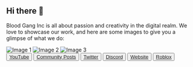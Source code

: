 <div class="container">
        <h2>Hi there 👋</h2>
        <p>
            Blood Gang Inc is all about passion and creativity in the digital realm. We love to showcase our work, and here are some images to give you a glimpse of what we do:
        </p>
        <div class="work-images">
            <img src="https://static.wixstatic.com/media/4585c8_e600e1468e5d4361aca78861e48ff266~mv2.png/v1/fit/w_552,h_498,q_90/4585c8_e600e1468e5d4361aca78861e48ff266~mv2.webp" alt="Image 1">
            <img src="https://static.wixstatic.com/media/4585c8_86a668aa442d4588828dc8e8f9f39e2c~mv2.png/v1/fit/w_533,h_498,q_90/4585c8_86a668aa442d4588828dc8e8f9f39e2c~mv2.webp" alt="Image 2">
            <img src="https://static.wixstatic.com/media/4585c8_ffc5498a37d5475ba36345dc52390439~mv2.png/v1/fit/w_526,h_498,q_90/4585c8_ffc5498a37d5475ba36345dc52390439~mv2.webp" alt="Image 3">
        </div>
        <div class="social-links">
            <button><a href="https://youtube.com/@BloodGangInc">YouTube</a></button>
            <button><a href="https://reddit.com/r/4zx16">Community Posts</a></button>
            <button><a href="https://twitter.com/BloodGangInc">Twitter</a></button>
            <button><a href="https://linkr.it/blood">Discord</a></button>
            <button><a href="https://linkr.it/bloodweb">Website</a></button>
            <button><a href="https://www.roblox.com/groups/3901342">Roblox</a></button>
        </div>
    </div>
</body>
</html>

